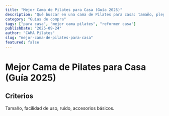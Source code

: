 ```yaml
---
title: "Mejor Cama de Pilates para Casa (Guía 2025)"
description: "Qué buscar en una cama de Pilates para casa: tamaño, plegable, accesorios y precio."
category: "Guías de compra"
tags: ["para casa", "mejor cama pilates", "reformer casa"]
publishDate: "2025-09-24"
author: "CAMA Pilates"
slug: "mejor-cama-de-pilates-para-casa"
featured: false
---
```


# Mejor Cama de Pilates para Casa (Guía 2025)

## Criterios
Tamaño, facilidad de uso, ruido, accesorios básicos.

<see-also limit="3" />
